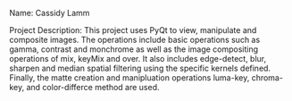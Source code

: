 Name: Cassidy Lamm

Project Description: This project uses PyQt to view, manipulate and composite images. The operations include basic operations such as gamma, contrast and monchrome as well as the image compositing operations of mix, keyMix and over. It also includes edge-detect, blur, sharpen and median spatial filtering using the specific kernels defined. Finally, the matte creation and manipluation operations luma-key, chroma-key, and color-differce method are used. 
